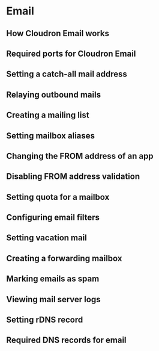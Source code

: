 # Email

## How Cloudron Email works

## Required ports for Cloudron Email

## Setting a catch-all mail address

## Relaying outbound mails

## Creating a mailing list

## Setting mailbox aliases

## Changing the FROM address of an app

## Disabling FROM address validation

## Setting quota for a mailbox

## Configuring email filters

## Setting vacation mail

## Creating a forwarding mailbox

## Marking emails as spam

## Viewing mail server logs

## Setting rDNS record

## Required DNS records for email

